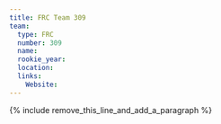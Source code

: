 ```yaml
---
title: FRC Team 309
team:
  type: FRC
  number: 309
  name:
  rookie_year:
  location:
  links:
    Website:
---
```


{% include remove_this_line_and_add_a_paragraph %}